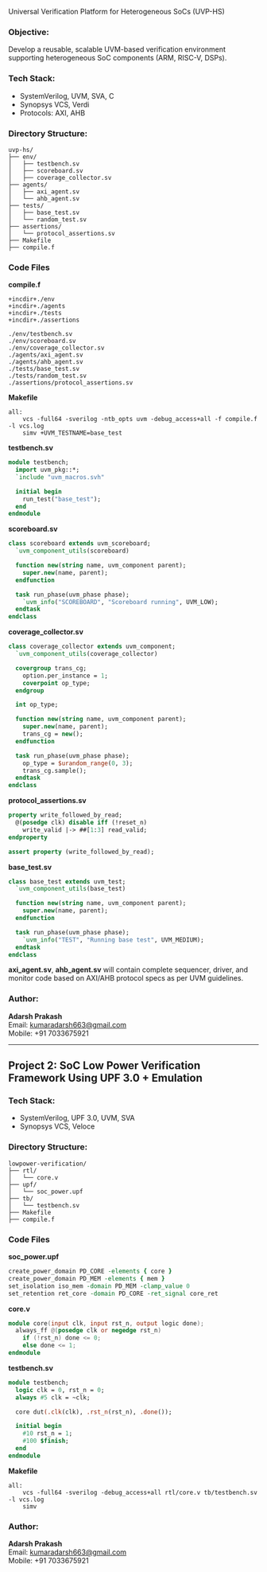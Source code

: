 Universal Verification Platform for Heterogeneous SoCs (UVP-HS)

### Objective:
Develop a reusable, scalable UVM-based verification environment supporting heterogeneous SoC components (ARM, RISC-V, DSPs).

### Tech Stack:
- SystemVerilog, UVM, SVA, C
- Synopsys VCS, Verdi
- Protocols: AXI, AHB

### Directory Structure:
```
uvp-hs/
├── env/
│   ├── testbench.sv
│   ├── scoreboard.sv
│   ├── coverage_collector.sv
├── agents/
│   ├── axi_agent.sv
│   └── ahb_agent.sv
├── tests/
│   ├── base_test.sv
│   └── random_test.sv
├── assertions/
│   └── protocol_assertions.sv
├── Makefile
├── compile.f
```

### Code Files

**compile.f**
```
+incdir+./env
+incdir+./agents
+incdir+./tests
+incdir+./assertions

./env/testbench.sv
./env/scoreboard.sv
./env/coverage_collector.sv
./agents/axi_agent.sv
./agents/ahb_agent.sv
./tests/base_test.sv
./tests/random_test.sv
./assertions/protocol_assertions.sv
```

**Makefile**
```
all:
	vcs -full64 -sverilog -ntb_opts uvm -debug_access+all -f compile.f -l vcs.log
	simv +UVM_TESTNAME=base_test
```

**testbench.sv**
```systemverilog
module testbench;
  import uvm_pkg::*;
  `include "uvm_macros.svh"

  initial begin
    run_test("base_test");
  end
endmodule
```

**scoreboard.sv**
```systemverilog
class scoreboard extends uvm_scoreboard;
  `uvm_component_utils(scoreboard)

  function new(string name, uvm_component parent);
    super.new(name, parent);
  endfunction

  task run_phase(uvm_phase phase);
    `uvm_info("SCOREBOARD", "Scoreboard running", UVM_LOW);
  endtask
endclass
```

**coverage_collector.sv**
```systemverilog
class coverage_collector extends uvm_component;
  `uvm_component_utils(coverage_collector)

  covergroup trans_cg;
    option.per_instance = 1;
    coverpoint op_type;
  endgroup

  int op_type;

  function new(string name, uvm_component parent);
    super.new(name, parent);
    trans_cg = new();
  endfunction

  task run_phase(uvm_phase phase);
    op_type = $urandom_range(0, 3);
    trans_cg.sample();
  endtask
endclass
```

**protocol_assertions.sv**
```systemverilog
property write_followed_by_read;
  @(posedge clk) disable iff (!reset_n)
    write_valid |-> ##[1:3] read_valid;
endproperty

assert property (write_followed_by_read);
```

**base_test.sv**
```systemverilog
class base_test extends uvm_test;
  `uvm_component_utils(base_test)

  function new(string name, uvm_component parent);
    super.new(name, parent);
  endfunction

  task run_phase(uvm_phase phase);
    `uvm_info("TEST", "Running base test", UVM_MEDIUM);
  endtask
endclass
```

**axi_agent.sv**, **ahb_agent.sv** will contain complete sequencer, driver, and monitor code based on AXI/AHB protocol specs as per UVM guidelines.

### Author:
**Adarsh Prakash**  
Email: kumaradarsh663@gmail.com  
Mobile: +91 7033675921

---

## Project 2: SoC Low Power Verification Framework Using UPF 3.0 + Emulation

### Tech Stack:
- SystemVerilog, UPF 3.0, UVM, SVA
- Synopsys VCS, Veloce

### Directory Structure:
```
lowpower-verification/
├── rtl/
│   └── core.v
├── upf/
│   └── soc_power.upf
├── tb/
│   └── testbench.sv
├── Makefile
├── compile.f
```

### Code Files

**soc_power.upf**
```tcl
create_power_domain PD_CORE -elements { core }
create_power_domain PD_MEM -elements { mem }
set_isolation iso_mem -domain PD_MEM -clamp_value 0
set_retention ret_core -domain PD_CORE -ret_signal core_ret
```

**core.v**
```verilog
module core(input clk, input rst_n, output logic done);
  always_ff @(posedge clk or negedge rst_n)
    if (!rst_n) done <= 0;
    else done <= 1;
endmodule
```

**testbench.sv**
```systemverilog
module testbench;
  logic clk = 0, rst_n = 0;
  always #5 clk = ~clk;

  core dut(.clk(clk), .rst_n(rst_n), .done());

  initial begin
    #10 rst_n = 1;
    #100 $finish;
  end
endmodule
```

**Makefile**
```
all:
	vcs -full64 -sverilog -debug_access+all rtl/core.v tb/testbench.sv -l vcs.log
	simv
```

### Author:
**Adarsh Prakash**  
Email: kumaradarsh663@gmail.com  
Mobile: +91 7033675921

